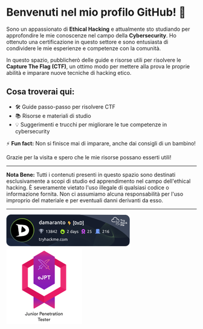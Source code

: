 
# Benvenuti nel mio profilo GitHub! 👋

Sono un appassionato di **Ethical Hacking** e attualmente sto studiando per approfondire le mie conoscenze nel campo della **Cybersecurity**. Ho ottenuto una certificazione in questo settore e sono entusiasta di condividere le mie esperienze e competenze con la comunità.

In questo spazio, pubblicherò delle guide e risorse utili per risolvere le **Capture The Flag (CTF)**, un ottimo modo per mettere alla prova le proprie abilità e imparare nuove tecniche di hacking etico.

## Cosa troverai qui:

- 🛠️ Guide passo-passo per risolvere CTF
- 📚 Risorse e materiali di studio
- 💡 Suggerimenti e trucchi per migliorare le tue competenze in cybersecurity


⚡ **Fun fact:** Non si finisce mai di imparare, anche dai consigli di un bambino!

Grazie per la visita e spero che le mie risorse possano esserti utili!

---

**Nota Bene:** Tutti i contenuti presenti in questo spazio sono destinati esclusivamente a scopi di studio ed apprendimento nel campo dell'ethical hacking. È severamente vietato l'uso illegale di qualsiasi codice o informazione fornita. Non ci assumiamo alcuna responsabilità per l'uso improprio del materiale e per eventuali danni derivanti da esso.

---

![TryHackMe](https://raw.githubusercontent.com/damarant/damarant/main/damaranto.png) ![TryHackMe](https://raw.githubusercontent.com/damarant/damarant/main/ejpt.png)
